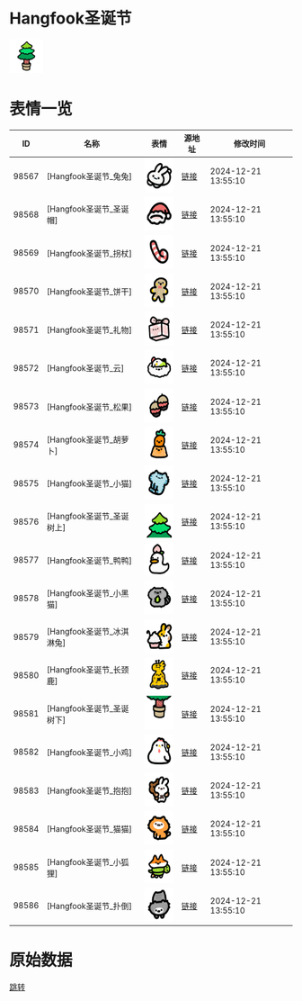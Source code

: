 # Hangfook圣诞节

<img src="./cover.png" height="60" alt="cover" />

# 表情一览

|ID|名称|表情|源地址|修改时间|
|----|----|----|----|----|
|98567|[Hangfook圣诞节_兔兔]|<img src="./pic/098567_%5BHangfook圣诞节_兔兔%5D.png" height="60" alt="兔兔"/>|[链接](https://i0.hdslb.com/bfs/garb/db9da059d8e00c13026a0a76b94bb9b6538342f4.png)|2024-12-21 13:55:10|
|98568|[Hangfook圣诞节_圣诞帽]|<img src="./pic/098568_%5BHangfook圣诞节_圣诞帽%5D.png" height="60" alt="圣诞帽"/>|[链接](https://i0.hdslb.com/bfs/garb/0cc58b978a81b50286075d2e9364a99417df4d2f.png)|2024-12-21 13:55:10|
|98569|[Hangfook圣诞节_拐杖]|<img src="./pic/098569_%5BHangfook圣诞节_拐杖%5D.png" height="60" alt="拐杖"/>|[链接](https://i0.hdslb.com/bfs/garb/fbeacbb82a42fd2c48e67a3643936206aee4e354.png)|2024-12-21 13:55:10|
|98570|[Hangfook圣诞节_饼干]|<img src="./pic/098570_%5BHangfook圣诞节_饼干%5D.png" height="60" alt="饼干"/>|[链接](https://i0.hdslb.com/bfs/garb/86454ae3e275e81cda41d4c3fb18712928fe422b.png)|2024-12-21 13:55:10|
|98571|[Hangfook圣诞节_礼物]|<img src="./pic/098571_%5BHangfook圣诞节_礼物%5D.png" height="60" alt="礼物"/>|[链接](https://i0.hdslb.com/bfs/garb/0a99a180edca41c336a82c38a77bba1893496839.png)|2024-12-21 13:55:10|
|98572|[Hangfook圣诞节_云]|<img src="./pic/098572_%5BHangfook圣诞节_云%5D.png" height="60" alt="云"/>|[链接](https://i0.hdslb.com/bfs/garb/ab2d0d33f28d4b9fc982f12b9e1950556a1cc2a6.png)|2024-12-21 13:55:10|
|98573|[Hangfook圣诞节_松果]|<img src="./pic/098573_%5BHangfook圣诞节_松果%5D.png" height="60" alt="松果"/>|[链接](https://i0.hdslb.com/bfs/garb/468a2f6bd5d657489f7aa4a5830317bffa0b97a1.png)|2024-12-21 13:55:10|
|98574|[Hangfook圣诞节_胡萝卜]|<img src="./pic/098574_%5BHangfook圣诞节_胡萝卜%5D.png" height="60" alt="胡萝卜"/>|[链接](https://i0.hdslb.com/bfs/garb/2570a2f9f51e93b72827cbc1cdc1353d5833097a.png)|2024-12-21 13:55:10|
|98575|[Hangfook圣诞节_小猫]|<img src="./pic/098575_%5BHangfook圣诞节_小猫%5D.png" height="60" alt="小猫"/>|[链接](https://i0.hdslb.com/bfs/garb/7f3221bd17f28dc7b13eb5e93d9a4cf4629e2558.png)|2024-12-21 13:55:10|
|98576|[Hangfook圣诞节_圣诞树上]|<img src="./pic/098576_%5BHangfook圣诞节_圣诞树上%5D.png" height="60" alt="圣诞树上"/>|[链接](https://i0.hdslb.com/bfs/garb/9ee2ade2bb906dd5e0bdbfcd55e2238fd002e5a4.png)|2024-12-21 13:55:10|
|98577|[Hangfook圣诞节_鸭鸭]|<img src="./pic/098577_%5BHangfook圣诞节_鸭鸭%5D.png" height="60" alt="鸭鸭"/>|[链接](https://i0.hdslb.com/bfs/garb/bed8cdfe7624ef37598c5b6e8a81d308ad24a8ab.png)|2024-12-21 13:55:10|
|98578|[Hangfook圣诞节_小黑猫]|<img src="./pic/098578_%5BHangfook圣诞节_小黑猫%5D.png" height="60" alt="小黑猫"/>|[链接](https://i0.hdslb.com/bfs/garb/112abc38ea596318e9b334099a4868a54b892b0d.png)|2024-12-21 13:55:10|
|98579|[Hangfook圣诞节_冰淇淋兔]|<img src="./pic/098579_%5BHangfook圣诞节_冰淇淋兔%5D.png" height="60" alt="冰淇淋兔"/>|[链接](https://i0.hdslb.com/bfs/garb/7bb21cb5c882e9d74962e8b00913a6952149867f.png)|2024-12-21 13:55:10|
|98580|[Hangfook圣诞节_长颈鹿]|<img src="./pic/098580_%5BHangfook圣诞节_长颈鹿%5D.png" height="60" alt="长颈鹿"/>|[链接](https://i0.hdslb.com/bfs/garb/9c3325c8faa9b3729ec68f2377b8c98cb74a002f.png)|2024-12-21 13:55:10|
|98581|[Hangfook圣诞节_圣诞树下]|<img src="./pic/098581_%5BHangfook圣诞节_圣诞树下%5D.png" height="60" alt="圣诞树下"/>|[链接](https://i0.hdslb.com/bfs/garb/04108e95a2bc0772d2290bd4681854bd35d22ebd.png)|2024-12-21 13:55:10|
|98582|[Hangfook圣诞节_小鸡]|<img src="./pic/098582_%5BHangfook圣诞节_小鸡%5D.png" height="60" alt="小鸡"/>|[链接](https://i0.hdslb.com/bfs/garb/becfa08b6ee60043946da66432c81e884338c867.png)|2024-12-21 13:55:10|
|98583|[Hangfook圣诞节_抱抱]|<img src="./pic/098583_%5BHangfook圣诞节_抱抱%5D.png" height="60" alt="抱抱"/>|[链接](https://i0.hdslb.com/bfs/garb/58c23de108fd900d9cdd0164cc51852cc2fc1fae.png)|2024-12-21 13:55:10|
|98584|[Hangfook圣诞节_猫猫]|<img src="./pic/098584_%5BHangfook圣诞节_猫猫%5D.png" height="60" alt="猫猫"/>|[链接](https://i0.hdslb.com/bfs/garb/2ec7be0f1bd732239236d9bb1ac4386879c7c007.png)|2024-12-21 13:55:10|
|98585|[Hangfook圣诞节_小狐狸]|<img src="./pic/098585_%5BHangfook圣诞节_小狐狸%5D.png" height="60" alt="小狐狸"/>|[链接](https://i0.hdslb.com/bfs/garb/537d6439f1b899521f1e69939fecb136510fda2a.png)|2024-12-21 13:55:10|
|98586|[Hangfook圣诞节_扑倒]|<img src="./pic/098586_%5BHangfook圣诞节_扑倒%5D.png" height="60" alt="扑倒"/>|[链接](https://i0.hdslb.com/bfs/garb/c3d16f9013d0f6458ccabc2766ec6b0c7eaf7b95.png)|2024-12-21 13:55:10|

# 原始数据

[跳转](./raw.json)

